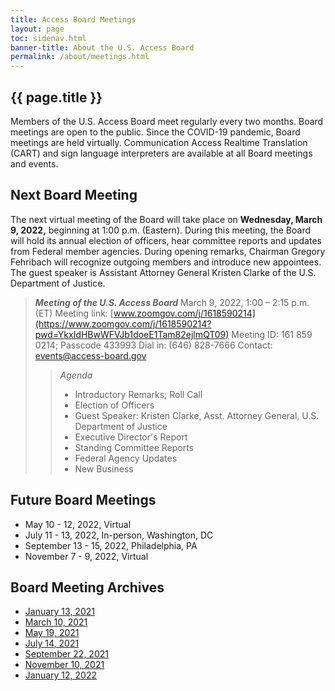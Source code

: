 ```yaml
---
title: Access Board Meetings
layout: page
toc: sidenav.html
banner-title: About the U.S. Access Board
permalink: /about/meetings.html
---
```


## {{ page.title }}

Members of the U.S. Access Board meet regularly every two months. Board meetings are open to the public. Since the COVID-19 pandemic, Board meetings are held virtually. Communication Access Realtime Translation (CART) and sign language interpreters are available at all Board meetings and events. 

## Next Board Meeting

The next virtual meeting of the Board will take place on **Wednesday, March 9, 2022,** beginning at 1:00 p.m. (Eastern).  During this meeting, the Board will hold its annual election of officers, hear committee reports and updates from Federal member agencies.  During opening remarks, Chairman Gregory Fehribach will recognize outgoing members and introduce new appointees.  The guest speaker is Assistant Attorney General Kristen Clarke of the U.S. Department of Justice.  

> ***Meeting of the U.S. Access Board***
> March 9, 2022, 1:00 – 2:15 p.m. (ET)
> Meeting link: [www.zoomgov.com/j/1618590214](https://www.zoomgov.com/j/1618590214?pwd=YkxIdHBwWFVJb1doeE1Tam82ejlmQT09)
> Meeting ID: 161 859 0214; Passcode 433993
> Dial in: (646) 828-7666
> Contact: <events@access-board.gov>
>> _Agenda_
>> * Introductory Remarks; Roll Call
>> * Election of Officers
>> * Guest Speaker: Kristen Clarke, Asst. Attorney General, U.S. Department of Justice
>> * Executive Director's Report
>> * Standing Committee Reports
>> * Federal Agency Updates
>> * New Business

## Future Board Meetings

- May 10 - 12, 2022, Virtual
- July 11 - 13, 2022, In-person, Washington, DC
- September 13 - 15, 2022, Philadelphia, PA
- November 7 - 9, 2022, Virtual

## Board Meeting Archives

- [January 13, 2021](https://www.youtube.com/watch?v=rR9RfhvM2sU&t=859s)
- [March 10, 2021](https://www.youtube.com/watch?v=xI1j1V1SyjE)
- [May 19, 2021](https://www.youtube.com/watch?v=-0YkBZZEoss)
- [July 14, 2021](https://www.youtube.com/watch?v=078ZOzcZaSs)
- [September 22, 2021](https://www.youtube.com/watch?v=VBJBi-DQRRk)
- [November 10, 2021](https://www.youtube.com/watch?v=mDKLJurVTcY)
- [January 12, 2022](https://www.youtube.com/watch?v=gJAbbPOILCg)
